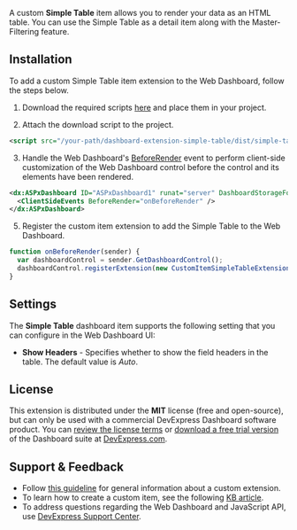 A custom **Simple Table** item allows you to render your data as an HTML table. You can use the Simple Table as a detail item along with the Master-Filtering feature.

## Installation

To add a custom Simple Table item extension to the Web Dashboard, follow the steps below.

1. Download the required scripts [here](https://github.com/DevExpress/dashboard-extension-simple-table/releases) and place them in your project.

2. Attach the download script to the project.
```xml
<script src="/your-path/dashboard-extension-simple-table/dist/simple-table.min.js"></script>
```

3. Handle the Web Dashboard's [BeforeRender](https://documentation.devexpress.com/#Dashboard/DevExpressDashboardWebScriptsASPxClientDashboard_BeforeRendertopic) event to perform client-side customization of the Web Dashboard control before the control and its elements have been rendered.
```xml
<dx:ASPxDashboard ID="ASPxDashboard1" runat="server" DashboardStorageFolder="~/App_Data">
  <ClientSideEvents BeforeRender="onBeforeRender" />
</dx:ASPxDashboard>
```

5. Register the custom item extension to add the Simple Table to the Web Dashboard.

```javascript
function onBeforeRender(sender) {
  var dashboardControl = sender.GetDashboardControl();
  dashboardControl.registerExtension(new CustomItemSimpleTableExtension(dashboardControl));
}
```


## Settings
The **Simple Table** dashboard item supports the following setting that you can configure in the Web Dashboard UI:


* **Show Headers** - Specifies whether to show the field headers in the table. The default value is *Auto*.

## License

This extension is distributed under the **MIT** license (free and open-source), but can only be used with a commercial DevExpress Dashboard software product. You can [review the license terms](https://www.devexpress.com/Support/EULAs/NetComponents.xml) or [download a free trial version](https://go.devexpress.com/DevExpressDownload_UniversalTrial.aspx) of the Dashboard suite at [DevExpress.com](https://www.devexpress.com).

## Support & Feedback

* Follow [this guideline](https://www.devexpress.com/Support/Center/Question/Details/T491859) for general information about a custom extension.
* To learn how to create a custom item, see the following [KB article](https://www.devexpress.com/Support/Center/Question/Details/T491984).
* To address questions regarding the Web Dashboard and JavaScript API, use [DevExpress Support Center](https://www.devexpress.com/Support/Center).
